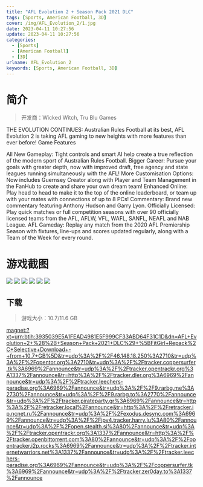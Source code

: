 ```yaml
---
title: "AFL Evolution 2 + Season Pack 2021 DLC"
tags: [Sports, American Football, 3D]
cover: /img/AFL_Evolution_2/1.jpg
date: 2023-04-11 10:27:56
update: 2023-04-11 10:27:56
categories: 
  - [Sports]
  - [American Football]
  - [3D]
urlname: AFL_Evolution_2
keywords: [Sports, American Football, 3D]
---
```

# 简介

> 开发商：Wicked Witch, Tru Blu Games

THE EVOLUTION CONTINUES:
Australian Rules Football at its best, AFL Evolution 2 is taking AFL gaming to new heights with more features than ever before!
Game Features

All New Gameplay: Tight controls and smart AI help create a true reflection of the modern sport of Australian Rules Football.
Bigger Career: Pursue your goals with greater depth, now with improved draft, free agency and state leagues running simultaneously with the AFL!
More Customisation Options: Now includes Guernsey Creator along with Player and Team Management in the FanHub to create and share your own dream team!
Enhanced Online: Play head to head to make it to the top of the online leaderboard, or team up with your mates with connections of up to 8 PCs!
Commentary: Brand new commentary featuring Anthony Hudson and Garry Lyon.
Officially Licensed: Play quick matches or full competition seasons with over 90 officially licensed teams from the AFL, AFLW, VFL, WAFL, SANFL, NEAFL and NAB League.
AFL Gameday: Replay any match from the 2020 AFL Premiership Season with fixtures, line-ups and scores updated regularly, along with a Team of the Week for every round.

# 游戏截图

![](/img/AFL_Evolution_2/2.jpg)
![](/img/AFL_Evolution_2/3.jpg)
![](/img/AFL_Evolution_2/4.jpg)
![](/img/AFL_Evolution_2/5.jpg)
![](/img/AFL_Evolution_2/6.jpg)
![](/img/AFL_Evolution_2/7.jpg)


## 下载

> 游戏大小：10.7/11.6 GB

[magnet:?xt=urn:btih:3935039E5A1FEAD4981E5F999CF33ABD64F31C1D&amp;dn=AFL+Evolution+2+%28%2B+Season+Pack+2021+DLC%29+%5BFitGirl+Repack%2C+Selective+Download+-+from+10.7+GB%5D&amp;tr=udp%3A%2F%2F46.148.18.250%3A2710&amp;tr=udp%3A%2F%2Fopentor.org%3A2710&amp;tr=udp%3A%2F%2Ftracker.coppersurfer.tk%3A6969%2Fannounce&amp;tr=udp%3A%2F%2Ftracker.opentrackr.org%3A1337%2Fannounce&amp;tr=http%3A%2F%2Ftracker.dler.org%3A6969%2Fannounce&amp;tr=udp%3A%2F%2Ftracker.leechers-paradise.org%3A6969%2Fannounce&amp;tr=udp%3A%2F%2F9.rarbg.me%3A2730%2Fannounce&amp;tr=udp%3A%2F%2F9.rarbg.to%3A2770%2Fannounce&amp;tr=udp%3A%2F%2Ftracker.pirateparty.gr%3A6969%2Fannounce&amp;tr=http%3A%2F%2Fretracker.local%2Fannounce&amp;tr=http%3A%2F%2Fretracker.ip.ncnet.ru%2Fannounce&amp;tr=udp%3A%2F%2Fexodus.desync.com%3A6969%2Fannounce&amp;tr=udp%3A%2F%2Fipv4.tracker.harry.lu%3A80%2Fannounce&amp;tr=udp%3A%2F%2Fopen.stealth.si%3A80%2Fannounce&amp;tr=udp%3A%2F%2Ftracker.opentrackr.org%3A1337%2Fannounce&amp;tr=http%3A%2F%2Ftracker.openbittorrent.com%3A80%2Fannounce&amp;tr=udp%3A%2F%2Fopentracker.i2p.rocks%3A6969%2Fannounce&amp;tr=udp%3A%2F%2Ftracker.internetwarriors.net%3A1337%2Fannounce&amp;tr=udp%3A%2F%2Ftracker.leechers-paradise.org%3A6969%2Fannounce&amp;tr=udp%3A%2F%2Fcoppersurfer.tk%3A6969%2Fannounce&amp;tr=udp%3A%2F%2Ftracker.zer0day.to%3A1337%2Fannounce](magnet:?xt=urn:btih:3935039E5A1FEAD4981E5F999CF33ABD64F31C1D&amp;dn=AFL+Evolution+2+%28%2B+Season+Pack+2021+DLC%29+%5BFitGirl+Repack%2C+Selective+Download+-+from+10.7+GB%5D&amp;tr=udp%3A%2F%2F46.148.18.250%3A2710&amp;tr=udp%3A%2F%2Fopentor.org%3A2710&amp;tr=udp%3A%2F%2Ftracker.coppersurfer.tk%3A6969%2Fannounce&amp;tr=udp%3A%2F%2Ftracker.opentrackr.org%3A1337%2Fannounce&amp;tr=http%3A%2F%2Ftracker.dler.org%3A6969%2Fannounce&amp;tr=udp%3A%2F%2Ftracker.leechers-paradise.org%3A6969%2Fannounce&amp;tr=udp%3A%2F%2F9.rarbg.me%3A2730%2Fannounce&amp;tr=udp%3A%2F%2F9.rarbg.to%3A2770%2Fannounce&amp;tr=udp%3A%2F%2Ftracker.pirateparty.gr%3A6969%2Fannounce&amp;tr=http%3A%2F%2Fretracker.local%2Fannounce&amp;tr=http%3A%2F%2Fretracker.ip.ncnet.ru%2Fannounce&amp;tr=udp%3A%2F%2Fexodus.desync.com%3A6969%2Fannounce&amp;tr=udp%3A%2F%2Fipv4.tracker.harry.lu%3A80%2Fannounce&amp;tr=udp%3A%2F%2Fopen.stealth.si%3A80%2Fannounce&amp;tr=udp%3A%2F%2Ftracker.opentrackr.org%3A1337%2Fannounce&amp;tr=http%3A%2F%2Ftracker.openbittorrent.com%3A80%2Fannounce&amp;tr=udp%3A%2F%2Fopentracker.i2p.rocks%3A6969%2Fannounce&amp;tr=udp%3A%2F%2Ftracker.internetwarriors.net%3A1337%2Fannounce&amp;tr=udp%3A%2F%2Ftracker.leechers-paradise.org%3A6969%2Fannounce&amp;tr=udp%3A%2F%2Fcoppersurfer.tk%3A6969%2Fannounce&amp;tr=udp%3A%2F%2Ftracker.zer0day.to%3A1337%2Fannounce)